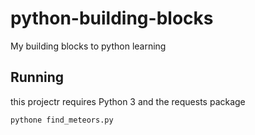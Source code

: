 # python-building-blocks
My building blocks to python learning

## Running

this projectr requires  Python 3 and the requests package

`pythone find_meteors.py`
